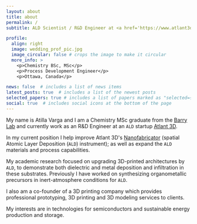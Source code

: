 ```yaml
---
layout: about
title: about
permalink: /
subtitle: ALD Scientist / R&D Engineer at <a href='https://www.atlant3d.com/'>Atlant 3D</a>.

profile:
  align: right
  image: wedding_prof_pic.jpg
  image_circular: false # crops the image to make it circular
  more_info: >
    <p>Chemistry BSc, MSc</p>
    <p>Process Development Engineer</p>
    <p>Ottawa, Canada</p>

news: false  # includes a list of news items
latest_posts: true  # includes a list of the newest posts
selected_papers: true # includes a list of papers marked as "selected={true}"
social: true  # includes social icons at the bottom of the page
---
```


My name is Atilla Varga and I am a Chemistry MSc graduate from the [Barry Lab](https://carleton.ca/barrylab/) and currently work as an R&D Engineer at an `ALD` startup [Atlant 3D](https://www.atlant3d.com/).

In my current position I help improve Atlant 3D's [Nanofabricator](https://www.atlant3d.com/nanofabricators) (spatial Atomic Layer Deposition (`ALD`) instrument); as well as expand the `ALD` materials and process capabilities.

My academic research focused on upgrading 3D-printed architectures by `ALD`, to demonstrate both dielectric and metal deposition and infiltration in these substrates. Previously I have worked on synthesizing organometallic precursors in inert-atmosphere conditions for `ALD`.

I also am a co-founder of a 3D printing company which provides professional prototyping, 3D printing and 3D modeling services to clients.

My interests are in technologies for semiconductors and sustainable energy production and storage.  
